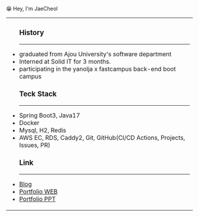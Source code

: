 <table>
  <p font-size= "30px" align="left">😁 Hey, I'm JaeCheol</p>
  <tbody>
      <td>
        <ul>
              <h3>History</h3>
            <hr width = "100%" color = "gray">
      <li>graduated from Ajou University's software department</li>
      <li>Interned at Solid IT for 3 months.</li>
      <li>participating in the yanolja x fastcampus back-end boot campus</li>
            <h3>Teck Stack</h3>
           <hr width = "100%" color = "gray">
            <li>Spring Boot3, Java17</li>
            <li>Docker </li>
            <li>Mysql, H2, Redis</li>
            <li>AWS EC, RDS, Caddy2, Git, GitHub(CI/CD Actions, Projects, Issues, PR)</li>
            <h3>Link</h3>
           <hr width = "100%" color = "gray">
      <li><a href="https://wocjf0513.tistory.com/">Blog</a></li>
      <li><a href="https://wocjf0513.github.io/">Portfolio WEB</a></li>
      <li><a href="https://github.com/wocjf0513/portfolio">Portfolio PPT</a></li>
          <p></p>
    </ul>
  </td
</tbody>
</table>



